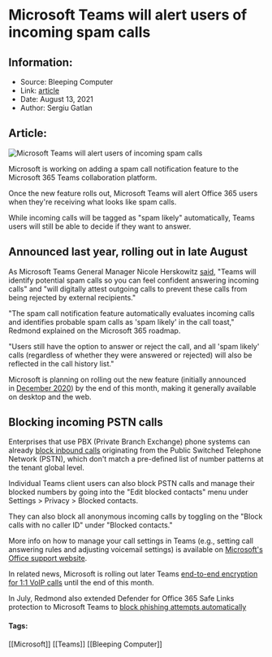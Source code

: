 # Microsoft Teams will alert users of incoming spam calls
### 

## Information:
+ Source: Bleeping Computer
+ Link: [article](https://www.bleepingcomputer.com/news/microsoft/microsoft-teams-will-alert-users-of-incoming-spam-calls/)
+ Date: August 13, 2021
+ Author: Sergiu Gatlan


## Article:
![Microsoft Teams will alert users of incoming spam calls](https://www.bleepstatic.com/content/hl-images/2021/04/27/Microsoft__Teams.jpg)


Microsoft is working on adding a spam call notification feature to the Microsoft 365 Teams collaboration platform.


Once the new feature rolls out, Microsoft Teams will alert Office 365 users when they're receiving what looks like spam calls.



While incoming calls will be tagged as "spam likely" automatically, Teams users will still be able to decide if they want to answer.


Announced last year, rolling out in late August
-----------------------------------------------


As Microsoft Teams General Manager Nicole Herskowitz [said](https://www.microsoft.com/en-us/microsoft-365/blog/2020/12/01/restore-and-maintain-personal-connections-with-new-microsoft-teams-calling-features/), "Teams will identify potential spam calls so you can feel confident answering incoming calls" and "will digitally attest outgoing calls to prevent these calls from being rejected by external recipients."


"The spam call notification feature automatically evaluates incoming calls and identifies probable spam calls as 'spam likely' in the call toast," Redmond explained on the Microsoft 365 roadmap.


"Users still have the option to answer or reject the call, and all 'spam likely' calls (regardless of whether they were answered or rejected) will also be reflected in the call history list."


Microsoft is planning on rolling out the new feature (initially announced in [December 2020](https://www.microsoft.com/en-us/microsoft-365/blog/2020/12/01/restore-and-maintain-personal-connections-with-new-microsoft-teams-calling-features/)) by the end of this month, making it generally available on desktop and the web.


Blocking incoming PSTN calls
----------------------------


Enterprises that use PBX (Private Branch Exchange) phone systems can already [block inbound calls](https://docs.microsoft.com/en-us/microsoftteams/block-inbound-calls) originating from the Public Switched Telephone Network (PSTN), which don't match a pre-defined list of number patterns at the tenant global level.


Individual Teams client users can also block PSTN calls and manage their blocked numbers by going into the "Edit blocked contacts" menu under Settings > Privacy > Blocked contacts.


They can also block all anonymous incoming calls by toggling on the "Block calls with no caller ID" under "Blocked contacts."


More info on how to manage your call settings in Teams (e.g., setting call answering rules and adjusting voicemail settings) is available on [Microsoft's Office support website](https://support.microsoft.com/en-us/office/manage-your-call-settings-in-teams-456cb611-3477-496f-b31a-6ab752a7595f).


In related news, Microsoft is rolling out later Teams [end-to-end encryption for 1:1 VoIP calls](https://www.bleepingcomputer.com/news/microsoft/microsoft-teams-calls-are-getting-end-to-end-encryption-in-july/) until the end of this month.


In July, Redmond also extended Defender for Office 365 Safe Links protection to Microsoft Teams to [block phishing attempts automatically](https://www.bleepingcomputer.com/news/security/microsoft-teams-now-automatically-blocks-phishing-attempts/)




#### Tags:
[[Microsoft]] [[Teams]] [[Bleeping Computer]]
